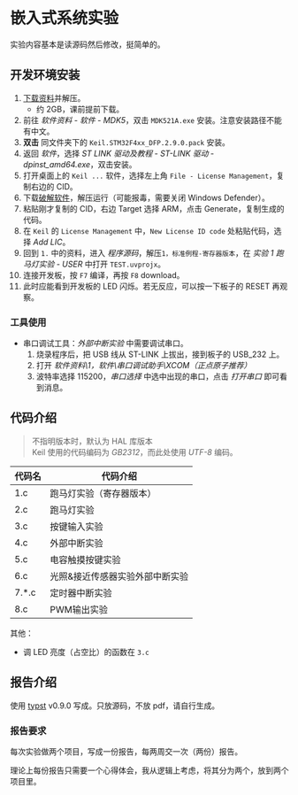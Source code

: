 # 嵌入式系统实验

实验内容基本是读源码然后修改，挺简单的。

## 开发环境安装

<!-- prettier-ignore -->
1. [下载资料](https://cs.e.ecust.edu.cn/download/5a403808a967b666b1e9ce9ac88429b5)并解压。
   - 约 2GB，课前提前下载。
2. 前往 _软件资料 - 软件 - MDK5_，双击 `MDK521A.exe` 安装。注意安装路径不能有中文。
3. **双击** 同文件夹下的 `Keil.STM32F4xx_DFP.2.9.0.pack` 安装。
4. 返回 _软件_，选择 _ST LINK 驱动及教程 - ST-LINK 驱动 - dpinst\_amd64.exe_，双击安装。
5. 打开桌面上的 `Keil ...` 软件，选择左上角 `File - License Management`，复制右边的 CID。
6. 下载[破解软件](https://cs.e.ecust.edu.cn/download/3b4d80b99923984b0d52f1788b5359bc)，解压运行（可能报毒，需要关闭 Windows Defender）。
7. 粘贴刚才复制的 CID，右边 Target 选择 ARM，点击 Generate，复制生成的代码。
8. 在 `Keil` 的 `License Management` 中，`New License ID code` 处粘贴代码，选择 _Add LIC_。
9. 回到 `1.` 中的资料，进入 _程序源码_，解压`1，标准例程-寄存器版本`，在 _实验 1 跑马灯实验 - USER_ 中打开 `TEST.uvprojx`。
10. 连接开发板，按 `F7` 编译，再按 `F8` download。
11. 此时应能看到开发板的 LED 闪烁。若无反应，可以按一下板子的 RESET 再观察。

### 工具使用

- 串口调试工具：_外部中断实验_ 中需要调试串口。
  1. 烧录程序后，把 USB 线从 ST-LINK 上拔出，接到板子的 USB_232 上。
  2. 打开 _软件资料\1，软件\串口调试助手\XCOM（正点原子推荐）_
  3. 波特率选择 115200，_串口选择_ 中选中出现的串口，点击 _打开串口_ 即可看到消息。

## 代码介绍

> 不指明版本时，默认为 HAL 库版本  
> Keil 使用的代码编码为 _GB2312_，而此处使用 _UTF-8_ 编码。

<!-- prettier-ignore -->
|代码名|代码介绍|
|---|---|
|1.c|跑马灯实验（寄存器版本）|
|2.c|跑马灯实验|
|3.c|按键输入实验|
|4.c|外部中断实验|
|5.c|电容触摸按键实验|
|6.c|光照&接近传感器实验外部中断实验|
|7.*.c|定时器中断实验|
|8.c|PWM输出实验|

其他：

- 调 LED 亮度（占空比）的函数在 `3.c`

## 报告介绍

使用 [typst](https://github.com/typst/typst) v0.9.0 写成。只放源码，不放 pdf，请自行生成。

### 报告要求

每次实验做两个项目，写成一份报告，每两周交一次（两份）报告。

理论上每份报告只需要一个心得体会，我从逻辑上考虑，将其分为两个，放到两个项目里。
